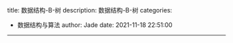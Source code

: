 title: 数据结构-B-树
description: 数据结构-B-树
categories:
  - 数据结构与算法
author: Jade
date: 2021-11-18 22:51:00
---
##